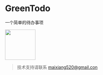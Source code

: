 # GreenTodo
一个简单的待办事项

<img src="https://tva1.sinaimg.cn/large/e6c9d24egy1h6k5tyne94j20u01sxgno.jpg" width="100px">

> 技术支持请联系 maixiang520@gmail.con
